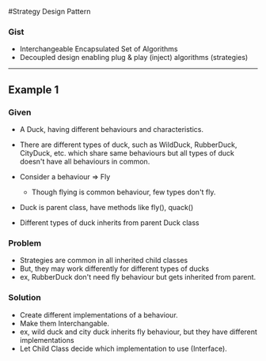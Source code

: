 #Strategy Design Pattern

### Gist
- Interchangeable Encapsulated Set of Algorithms
- Decoupled design enabling plug & play (inject) algorithms (strategies)

---

## Example 1

### Given 

- A Duck, having different behaviours and characteristics.
- There are different types of duck, such as WildDuck, RubberDuck, CityDuck, etc. which share same behaviours but all types of duck doesn't have all behaviours in common. 

- Consider a behaviour => Fly
    - Though flying is common behaviour, few types don't fly.

- Duck is parent class, have methods like fly(), quack()
- Different types of duck inherits from parent Duck class  

### Problem

- Strategies are common in all inherited child classes
- But, they may work differently for different types of ducks
- ex, RubberDuck don't need fly behaviour but gets inherited from parent.

### Solution

- Create different implementations of a behaviour.
- Make them Interchangable.
- ex, wild duck and city duck inherits fly behaviour, but they have different implementations
- Let Child Class decide which implementation to use (Interface).
